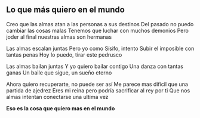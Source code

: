 ## Lo que más quiero en el mundo

Creo que las almas atan a las personas a sus destinos
Del pasado no puedo cambiar las cosas malas 
Tenemos que luchar con muchos demonios
Pero joder al final nuestras almas son hermanas

Las almas escalan juntas
Pero yo como Sísifo, intento
Subir el imposible con tantas penas
Hoy lo puedo, tirar este pedrusco

Las almas bailan juntas
Y yo quiero bailar contigo
Una danza con tantas ganas
Un baile que sigue, un sueño eterno

Ahora quiero recuperarte, no puede ser así 
Me parece mas difícil que una partida de ajedrez
Eres mi reina pero podría sacrificar al rey por ti
Que nos almas intentan conectarse una ultima vez

**Eso es la cosa que quiero mas en el mundo**